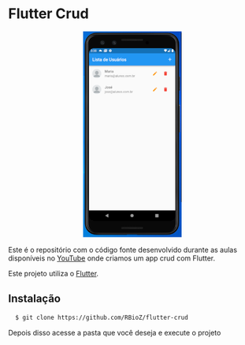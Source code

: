 # Flutter Crud

<p align="center">
  <img alt="Capture" title="#delicinha" src="https://github.com/RBioZ/flutter_crud/blob/main/.github/capture.PNG" width="200px" />
</P

Este é o repositório com o código fonte desenvolvido durante as aulas disponíveis no [YouTube](https://www.youtube.com/watch?v=ViahqKZzZ7Y&t=4193s&ab_channel=Cod3rCursos) onde criamos um app crud com Flutter.

Este projeto utiliza o [Flutter](https://flutter.dev).

## Instalação

```sh
  $ git clone https://github.com/RBioZ/flutter-crud
```

Depois disso acesse a pasta que você deseja e execute o projeto
